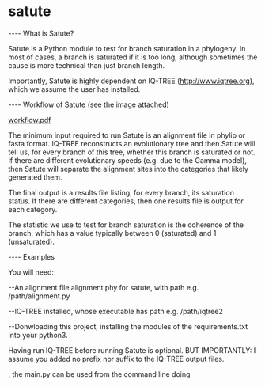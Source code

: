 # satute

---- What is Satute?

Satute is a Python module to test for branch saturation in a phylogeny. In most of cases, a branch is saturated if it is too long, although sometimes the cause is more technical than just branch length.

Importantly, Satute is highly dependent on IQ-TREE (http://www.iqtree.org), which we assume the user has installed.

---- Workflow of Satute (see the image attached)

[workflow.pdf](https://github.com/cassiusma/satute/files/11662009/workflow.pdf)

The minimum input required to run Satute is an alignment file in phylip or fasta format. IQ-TREE reconstructs an evolutionary tree and then Satute will tell us, for every branch of this tree, whether this branch is saturated or not. If there are different evolutionary speeds (e.g. due to the Gamma model), then Satute will separate the alignment sites into the categories that likely generated them.

The final output is a results file listing, for every branch, its saturation status. If there are different categories, then one results file is output for each category.

The statistic we use to test for branch saturation is the coherence of the branch, which has a value typically between 0 (saturated) and 1 (unsaturated).

---- Examples

You will need:

--An alignment file alignment.phy for satute, with path e.g. /path/alignment.py

--IQ-TREE installed, whose executable has path e.g. /path/iqtree2

--Donwloading this project, installing the modules of the requirements.txt into your python3.

Having run IQ-TREE before running Satute is optional. BUT IMPORTANTLY: I assume you added no prefix nor suffix to the IQ-TREE output files.

, the main.py can be used from the command line doing






